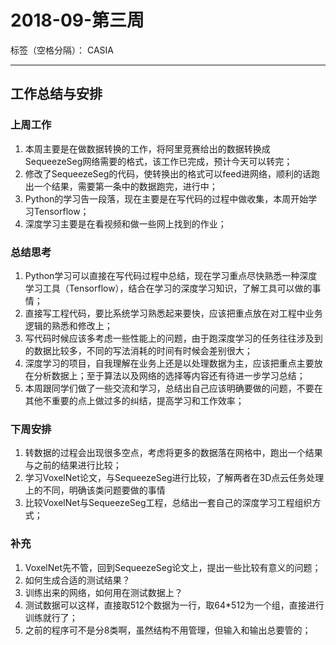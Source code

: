 ﻿# 2018-09-第三周

标签（空格分隔）： CASIA

---

## 工作总结与安排

### 上周工作

1. 本周主要是在做数据转换的工作，将阿里竞赛给出的数据转换成SequeezeSeg网络需要的格式，该工作已完成，预计今天可以转完；
2. 修改了SequeezeSeg的代码，使转换出的格式可以feed进网络，顺利的话跑出一个结果，需要第一条中的数据跑完，进行中；
3. Python的学习告一段落，现在主要是在写代码的过程中做收集，本周开始学习Tensorflow；
4. 深度学习主要是在看视频和做一些网上找到的作业；

### 总结思考
1. Python学习可以直接在写代码过程中总结，现在学习重点尽快熟悉一种深度学习工具（Tensorflow），结合在学习的深度学习知识，了解工具可以做的事情；
2. 直接写工程代码，要比系统学习熟悉起来要快，应该把重点放在对工程中业务逻辑的熟悉和修改上；
3. 写代码时候应该多考虑一些性能上的问题，由于跑深度学习的任务往往涉及到的数据比较多，不同的写法消耗的时间有时候会差别很大；
4. 深度学习的项目，自我理解在业务上还是以处理数据为主，应该把重点主要放在分析数据上；至于算法以及网络的选择等内容还有待进一步学习总结；
5. 本周跟同学们做了一些交流和学习，总结出自己应该明确要做的问题，不要在其他不重要的点上做过多的纠结，提高学习和工作效率；

### 下周安排

1. 转数据的过程会出现很多空点，考虑将更多的数据落在网格中，跑出一个结果与之前的结果进行比较；
2. 学习VoxelNet论文，与SequeezeSeg进行比较，了解两者在3D点云任务处理上的不同，明确该类问题要做的事情
3. 比较VoxelNet与SequeezeSeg工程，总结出一套自己的深度学习工程组织方式；

### 补充
1. VoxelNet先不管，回到SequeezeSeg论文上，提出一些比较有意义的问题；
2. 如何生成合适的测试结果？
3. 训练出来的网络，如何用在测试数据上？
4. 测试数据可以这样，直接取512个数据为一行，取64*512为一个组，直接进行训练就行了；
5. 之前的程序可不是分8类啊，虽然结构不用管理，但输入和输出总要管的；


